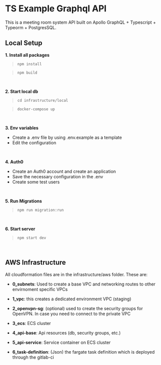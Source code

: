 # TS Example Graphql API

This is a meeting room system API built on Apollo GraphQL + Typescript + Typeorm + PostgresSQL.

## Local Setup  
**1. Install all packages**

> `npm install`

> `npm build`

<br>

**2. Start local db**

> `cd infrastructure/local`

> `docker-compose up`

<br>

**3. Env variables**

- Create a .env file by using .env.example as a template
- Edit the configuration

<br>

**4. Auth0**

- Create an Auth0 account and create an application
- Save the necessary configuration in the .env
- Create some test users

<br>

**5. Run Migrations**

> `npm run migration:run`

<br>

**6. Start server**

> `npm start dev`

<br>

## AWS Infrastructure
All cloudformation files are in the infrastructure/aws folder. These are:

- **0_subnets**: Used to create a base VPC and networking routes to other envirnoment specific  VPCs

- **1_vpc**: this creates a dedicated environment VPC (staging)

- **2_openvpn-sg**: (optional) used to create the security groups for OpenVPN. In case you need to connect to the private VPC

- **3_ecs**: ECS cluster

- **4_api-base**: Api resources (db, security groups, etc.)

- **5_api-service**: Service container on ECS cluster

- **6_task-definition**: (Json) the fargate task definition which is deployed through the gitlab-ci
